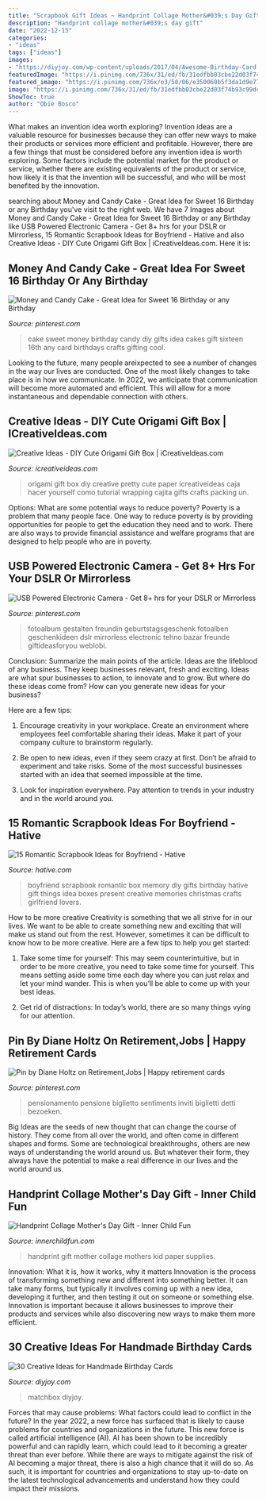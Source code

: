 ```yaml
---
title: "Scrapbook Gift Ideas ~ Handprint Collage Mother&#039;s Day Gift"
description: "Handprint collage mother&#039;s day gift"
date: "2022-12-15"
categories:
- "ideas"
tags: ["ideas"]
images:
- "https://diyjoy.com/wp-content/uploads/2017/04/Awesome-Birthday-Card.jpg"
featuredImage: "https://i.pinimg.com/736x/31/ed/fb/31edfbb03cbe22d03f74b93c99dcc148.jpg"
featured_image: "https://i.pinimg.com/736x/e3/50/06/e350060b5f3da1d9e77f2ac9db58b93b.jpg"
image: "https://i.pinimg.com/736x/31/ed/fb/31edfbb03cbe22d03f74b93c99dcc148.jpg"
ShowToc: true
author: "Obie Bosco"
---
```



What makes an invention idea worth exploring?
Invention ideas are a valuable resource for businesses because they can offer new ways to make their products or services more efficient and profitable. However, there are a few things that must be considered before any invention idea is worth exploring. 
Some factors include the potential market for the product or service, whether there are existing equivalents of the product or service, how likely it is that the invention will be successful, and who will be most benefited by the innovation.

	

		
searching about Money and Candy Cake - Great Idea for Sweet 16 Birthday or any Birthday you've visit to the right web. We have 7 Images about Money and Candy Cake - Great Idea for Sweet 16 Birthday or any Birthday like USB Powered Electronic Camera - Get 8+ hrs for your DSLR or Mirrorless, 15 Romantic Scrapbook Ideas for Boyfriend - Hative and also Creative Ideas - DIY Cute Origami Gift Box | iCreativeIdeas.com. Here it is:
		
    
## Money And Candy Cake - Great Idea For Sweet 16 Birthday Or Any Birthday

<img loading=lazy src="https://s-media-cache-ak0.pinimg.com/736x/ff/13/f8/ff13f8a89c5ffe2025f9112d0b5b33d3.jpg" onerror="this.onerror=null;this.src='https://tse1.mm.bing.net/th?id=OIP.njrrihh4D2yoi8F196W1UgHaJ3&amp;pid=15.1';" alt="Money and Candy Cake - Great Idea for Sweet 16 Birthday or any Birthday">

_Source: pinterest.com_

>cake sweet money birthday candy diy gifts idea cakes gift sixteen 16th any card birthdays crafts gifting cool. 

	

Looking to the future, many people areixpected to see a number of changes in the way our lives are conducted. One of the most likely changes to take place is in how we communicate. In 2022, we anticipate that communication will become more automated and efficient. This will allow for a more instantaneous and dependable connection with others.

    
## Creative Ideas - DIY Cute Origami Gift Box | ICreativeIdeas.com

<img loading=lazy src="http://www.icreativeideas.com/wp-content/uploads/2014/08/DIY-Pretty-Origami-Gift-Box.jpg?52c51d" onerror="this.onerror=null;this.src='https://tse3.mm.bing.net/th?id=OIP.PeAAe6vRBHhxdSjM1BQmHwHaHa&amp;pid=15.1';" alt="Creative Ideas - DIY Cute Origami Gift Box | iCreativeIdeas.com">

_Source: icreativeideas.com_

>origami gift box diy creative pretty cute paper icreativeideas caja hacer yourself como tutorial wrapping cajita gifts crafts packing un. 

	

Options: What are some potential ways to reduce poverty?
Poverty is a problem that many people face. One way to reduce poverty is by providing opportunities for people to get the education they need and to work. There are also ways to provide financial assistance and welfare programs that are designed to help people who are in poverty.

    
## USB Powered Electronic Camera - Get 8+ Hrs For Your DSLR Or Mirrorless

<img loading=lazy src="https://i.pinimg.com/736x/31/ed/fb/31edfbb03cbe22d03f74b93c99dcc148.jpg" onerror="this.onerror=null;this.src='https://tse1.mm.bing.net/th?id=OIP.55xPYTkf0MYd2axpkUqShAAAAA&amp;pid=15.1';" alt="USB Powered Electronic Camera - Get 8+ hrs for your DSLR or Mirrorless">

_Source: pinterest.com_

>fotoalbum gestalten freundin geburtstagsgeschenk fotoalben geschenkideen dslr mirrorless electronic tehno bazar freunde giftideasforyou weblobi. 

	

Conclusion: Summarize the main points of the article.
Ideas are the lifeblood of any business. They keep businesses relevant, fresh and exciting. Ideas are what spur businesses to action, to innovate and to grow.
But where do these ideas come from? How can you generate new ideas for your business?

Here are a few tips:

1. Encourage creativity in your workplace. Create an environment where employees feel comfortable sharing their ideas. Make it part of your company culture to brainstorm regularly.

2. Be open to new ideas, even if they seem crazy at first. Don’t be afraid to experiment and take risks. Some of the most successful businesses started with an idea that seemed impossible at the time.

3. Look for inspiration everywhere. Pay attention to trends in your industry and in the world around you.

    
## 15 Romantic Scrapbook Ideas For Boyfriend - Hative

<img loading=lazy src="https://hative.com/wp-content/uploads/2014/06/scrapbook-ideas-for-boyfriend/14-scrapbook-ideas-for-lovers.jpg" onerror="this.onerror=null;this.src='https://tse2.mm.bing.net/th?id=OIP.7yqCcXCTzDaVwZay9thIkAHaJ4&amp;pid=15.1';" alt="15 Romantic Scrapbook Ideas for Boyfriend - Hative">

_Source: hative.com_

>boyfriend scrapbook romantic box memory diy gifts birthday hative gift things idea boxes present creative memories christmas crafts girlfriend lovers. 

	

How to be more creative
Creativity is something that we all strive for in our lives. We want to be able to create something new and exciting that will make us stand out from the rest. However, sometimes it can be difficult to know how to be more creative. Here are a few tips to help you get started:
1. Take some time for yourself: This may seem counterintuitive, but in order to be more creative, you need to take some time for yourself. This means setting aside some time each day where you can just relax and let your mind wander. This is when you’ll be able to come up with your best ideas.

2. Get rid of distractions: In today’s world, there are so many things vying for our attention.

    
## Pin By Diane Holtz On Retirement,Jobs | Happy Retirement Cards

<img loading=lazy src="https://i.pinimg.com/736x/e3/50/06/e350060b5f3da1d9e77f2ac9db58b93b.jpg" onerror="this.onerror=null;this.src='https://tse3.mm.bing.net/th?id=OIP.OY2FOpCUpb_wBPNNg0S0SgHaJ4&amp;pid=15.1';" alt="Pin by Diane Holtz on Retirement,Jobs | Happy retirement cards">

_Source: pinterest.com_

>pensionamento pensione biglietto sentiments inviti biglietti detti bezoeken. 

	

Big Ideas are the seeds of new thought that can change the course of history. They come from all over the world, and often come in different shapes and forms. Some are technological breakthroughs, others are new ways of understanding the world around us. But whatever their form, they always have the potential to make a real difference in our lives and the world around us.

    
## Handprint Collage Mother&#039;s Day Gift - Inner Child Fun

<img loading=lazy src="https://innerchildfun.com/wp-content/uploads/2014/04/This-Framed-Handprint-Flower-Makes-a-Great-Kid-Made-Mothers-Day-Gift.jpg" onerror="this.onerror=null;this.src='https://tse1.mm.bing.net/th?id=OIP.IKhDqbOV6fswwws9ZnDPFwHaKR&amp;pid=15.1';" alt="Handprint Collage Mother&#039;s Day Gift - Inner Child Fun">

_Source: innerchildfun.com_

>handprint gift mother collage mothers kid paper supplies. 

	

Innovation: What it is, how it works, why it matters
Innovation is the process of transforming something new and different into something better. It can take many forms, but typically it involves coming up with a new idea, developing it further, and then testing it out on someone or something else. Innovation is important because it allows businesses to improve their products and services while also discovering new ways to make them more efficient.

    
## 30 Creative Ideas For Handmade Birthday Cards

<img loading=lazy src="https://diyjoy.com/wp-content/uploads/2017/04/Awesome-Birthday-Card.jpg" onerror="this.onerror=null;this.src='https://tse2.mm.bing.net/th?id=OIP.4AGTCWIk--UE29vA3xaXZgHaLK&amp;pid=15.1';" alt="30 Creative Ideas for Handmade Birthday Cards">

_Source: diyjoy.com_

>matchbox diyjoy. 

	

Forces that may cause problems: What factors could lead to conflict in the future?
In the year 2022, a new force has surfaced that is likely to cause problems for countries and organizations in the future. This new force is called artificial intelligence (AI). AI has been shown to be incredibly powerful and can rapidly learn, which could lead to it becoming a greater threat than ever before. While there are ways to mitigate against the risk of AI becoming a major threat, there is also a high chance that it will do so. As such, it is important for countries and organizations to stay up-to-date on the latest technological advancements and understand how they could impact their missions.

